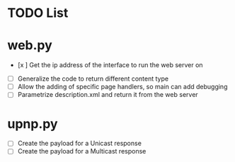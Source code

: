 # TODO List #

# web.py
- [x ] Get the ip address of the interface to run the web server on
- [ ] Generalize the code to return different content type
- [ ] Allow the adding of specific page handlers, so main can add debugging
- [ ] Parametrize description.xml and return it from the web server 

# upnp.py
- [ ] Create the payload for a Unicast response
- [ ] Create the payload for a Multicast response
